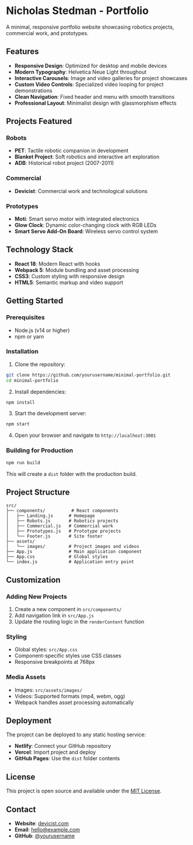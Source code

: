 # Nicholas Stedman - Portfolio

A minimal, responsive portfolio website showcasing robotics projects, commercial work, and prototypes.

## Features

- **Responsive Design**: Optimized for desktop and mobile devices
- **Modern Typography**: Helvetica Neue Light throughout
- **Interactive Carousels**: Image and video galleries for project showcases
- **Custom Video Controls**: Specialized video looping for project demonstrations
- **Clean Navigation**: Fixed header and menu with smooth transitions
- **Professional Layout**: Minimalist design with glassmorphism effects

## Projects Featured

### Robots

- **PET**: Tactile robotic companion in development
- **Blanket Project**: Soft robotics and interactive art exploration
- **ADB**: Historical robot project (2007-2011)

### Commercial

- **Devicist**: Commercial work and technological solutions

### Prototypes

- **Moti**: Smart servo motor with integrated electronics
- **Glow Clock**: Dynamic color-changing clock with RGB LEDs
- **Smart Servo Add-On Board**: Wireless servo control system

## Technology Stack

- **React 18**: Modern React with hooks
- **Webpack 5**: Module bundling and asset processing
- **CSS3**: Custom styling with responsive design
- **HTML5**: Semantic markup and video support

## Getting Started

### Prerequisites

- Node.js (v14 or higher)
- npm or yarn

### Installation

1. Clone the repository:

```bash
git clone https://github.com/yourusername/minimal-portfolio.git
cd minimal-portfolio
```

2. Install dependencies:

```bash
npm install
```

3. Start the development server:

```bash
npm start
```

4. Open your browser and navigate to `http://localhost:3001`

### Building for Production

```bash
npm run build
```

This will create a `dist` folder with the production build.

## Project Structure

```
src/
├── components/          # React components
│   ├── Landing.js      # Homepage
│   ├── Robots.js       # Robotics projects
│   ├── Commercial.js   # Commercial work
│   ├── Prototypes.js   # Prototype projects
│   └── Footer.js       # Site footer
├── assets/
│   └── images/         # Project images and videos
├── App.js              # Main application component
├── App.css             # Global styles
└── index.js            # Application entry point
```

## Customization

### Adding New Projects

1. Create a new component in `src/components/`
2. Add navigation link in `src/App.js`
3. Update the routing logic in the `renderContent` function

### Styling

- Global styles: `src/App.css`
- Component-specific styles use CSS classes
- Responsive breakpoints at 768px

### Media Assets

- Images: `src/assets/images/`
- Videos: Supported formats (mp4, webm, ogg)
- Webpack handles asset processing automatically

## Deployment

The project can be deployed to any static hosting service:

- **Netlify**: Connect your GitHub repository
- **Vercel**: Import project and deploy
- **GitHub Pages**: Use the `dist` folder contents

## License

This project is open source and available under the [MIT License](LICENSE).

## Contact

- **Website**: [devicist.com](https://www.devicist.com)
- **Email**: hello@example.com
- **GitHub**: [@yourusername](https://github.com/yourusername)
